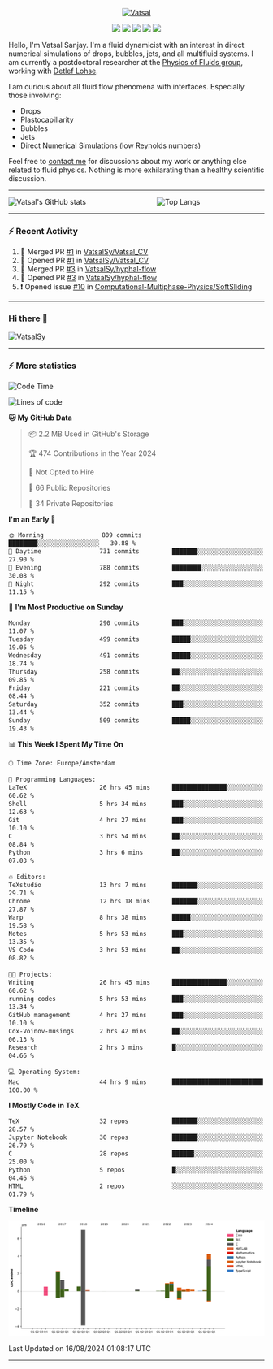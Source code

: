 <center>

[<img alt="Vatsal" width="200px" src="https://www.dropbox.com/s/dxyybgtblo8er6h/Logo_Vatsal_Vector.png?raw=1">](https://www.vatsalsanjay.com)

[<img src="https://img.shields.io/badge/googlescholar-4285F4?&style=for-the-badge&logo=googlescholar&logoColor=white">](https://scholar.google.com/citations?hl=en&user=67aQviYAAAAJ)
[<img src="https://img.shields.io/static/v1.svg?&style=for-the-badge&logo=ResearchGate&label=&message=ResearchGate&logoColor=white&color=green">](https://www.researchgate.net/profile/Vatsal-Sanjay-2)
[<img src="https://img.shields.io/badge/twitter-1DA1F2?&style=for-the-badge&logo=twitter&logoColor=white">](https://twitter.com/VatsalSanjay)
[<img src="https://img.shields.io/badge/linkedin-0A66C2?&style=for-the-badge&logo=linkedin">](https://www.linkedin.com/in/vatsalsanjay/)
[<img src="https://img.shields.io/badge/orcid-A6CE39?&style=for-the-badge&logo=orcid&logoColor=white">](https://orcid.org/0000-0002-4293-6099)

</center>

Hello, I'm Vatsal Sanjay. I'm a fluid dynamicist with an interest in direct numerical simulations of drops, bubbles, jets, and all multifluid systems. I am currently a postdoctoral researcher at the [Physics of Fluids group](https://pof.tnw.utwente.nl), working with [Detlef Lohse](https://en.wikipedia.org/wiki/Detlef_Lohse). 

I am curious about all fluid flow phenomena with interfaces. Especially those involving:

- Drops
- Plastocapillarity
- Bubbles
- Jets
- Direct Numerical Simulations (low Reynolds numbers)

Feel free to [contact me](mailto:contact@vatsalsanjay.com) for discussions about my work or anything else related to fluid physics. Nothing is more exhilarating than a healthy scientific discussion.

<!-- ![Vatsal's GitHub stats](https://github-readme-stats-xi-wine-74.vercel.app/api?username=VatsalSy&show_icons=true&theme=vision-friendly-dark)

![Top Langs](https://github-readme-stats-xi-wine-74.vercel.app/api/top-langs/?username=VatsalSy&layout=compact&theme=vision-friendly-dark) -->

---
<div style="display: flex; justify-content: space-between;">
    <img src="https://github-readme-stats-xi-wine-74.vercel.app/api?username=VatsalSy&show_icons=true&theme=vision-friendly-dark" alt="Vatsal's GitHub stats" style="width: 55%;">
    <img src="https://github-readme-stats-xi-wine-74.vercel.app/api/top-langs/?username=VatsalSy&layout=compact&theme=vision-friendly-dark" alt="Top Langs" style="width: 42%;">
</div>

---

### :zap: Recent Activity

<!--START_SECTION:activity-->
1. 🎉 Merged PR [#1](https://github.com/VatsalSy/Vatsal_CV/pull/1) in [VatsalSy/Vatsal_CV](https://github.com/VatsalSy/Vatsal_CV)
2. 💪 Opened PR [#1](https://github.com/VatsalSy/Vatsal_CV/pull/1) in [VatsalSy/Vatsal_CV](https://github.com/VatsalSy/Vatsal_CV)
3. 🎉 Merged PR [#3](https://github.com/VatsalSy/hyphal-flow/pull/3) in [VatsalSy/hyphal-flow](https://github.com/VatsalSy/hyphal-flow)
4. 💪 Opened PR [#3](https://github.com/VatsalSy/hyphal-flow/pull/3) in [VatsalSy/hyphal-flow](https://github.com/VatsalSy/hyphal-flow)
5. ❗ Opened issue [#10](https://github.com/Computational-Multiphase-Physics/SoftSliding/issues/10) in [Computational-Multiphase-Physics/SoftSliding](https://github.com/Computational-Multiphase-Physics/SoftSliding)
<!--END_SECTION:activity-->
---

### Hi there 👋
<p align="left"> <img src="https://komarev.com/ghpvc/?username=VatsalSy&label=Profile%20views&color=orange&style=for-the-badge" alt="VatsalSy" /> </p>

---
### :zap: More statistics

<!--START_SECTION:waka-->
![Code Time](http://img.shields.io/badge/Code%20Time-143%20hrs%206%20mins-blue)

![Lines of code](https://img.shields.io/badge/From%20Hello%20World%20I%27ve%20Written-19.5%20million%20lines%20of%20code-blue)

**🐱 My GitHub Data** 

> 📦 2.2 MB Used in GitHub's Storage 
 > 
> 🏆 474 Contributions in the Year 2024
 > 
> 🚫 Not Opted to Hire
 > 
> 📜 66 Public Repositories 
 > 
> 🔑 34 Private Repositories 
 > 
**I'm an Early 🐤** 

```text
🌞 Morning                809 commits         ████████░░░░░░░░░░░░░░░░░   30.88 % 
🌆 Daytime                731 commits         ███████░░░░░░░░░░░░░░░░░░   27.90 % 
🌃 Evening                788 commits         ████████░░░░░░░░░░░░░░░░░   30.08 % 
🌙 Night                  292 commits         ███░░░░░░░░░░░░░░░░░░░░░░   11.15 % 
```
📅 **I'm Most Productive on Sunday** 

```text
Monday                   290 commits         ███░░░░░░░░░░░░░░░░░░░░░░   11.07 % 
Tuesday                  499 commits         █████░░░░░░░░░░░░░░░░░░░░   19.05 % 
Wednesday                491 commits         █████░░░░░░░░░░░░░░░░░░░░   18.74 % 
Thursday                 258 commits         ██░░░░░░░░░░░░░░░░░░░░░░░   09.85 % 
Friday                   221 commits         ██░░░░░░░░░░░░░░░░░░░░░░░   08.44 % 
Saturday                 352 commits         ███░░░░░░░░░░░░░░░░░░░░░░   13.44 % 
Sunday                   509 commits         █████░░░░░░░░░░░░░░░░░░░░   19.43 % 
```


📊 **This Week I Spent My Time On** 

```text
🕑︎ Time Zone: Europe/Amsterdam

💬 Programming Languages: 
LaTeX                    26 hrs 45 mins      ███████████████░░░░░░░░░░   60.62 % 
Shell                    5 hrs 34 mins       ███░░░░░░░░░░░░░░░░░░░░░░   12.63 % 
Git                      4 hrs 27 mins       ███░░░░░░░░░░░░░░░░░░░░░░   10.10 % 
C                        3 hrs 54 mins       ██░░░░░░░░░░░░░░░░░░░░░░░   08.84 % 
Python                   3 hrs 6 mins        ██░░░░░░░░░░░░░░░░░░░░░░░   07.03 % 

🔥 Editors: 
TeXstudio                13 hrs 7 mins       ███████░░░░░░░░░░░░░░░░░░   29.71 % 
Chrome                   12 hrs 18 mins      ███████░░░░░░░░░░░░░░░░░░   27.87 % 
Warp                     8 hrs 38 mins       █████░░░░░░░░░░░░░░░░░░░░   19.58 % 
Notes                    5 hrs 53 mins       ███░░░░░░░░░░░░░░░░░░░░░░   13.35 % 
VS Code                  3 hrs 53 mins       ██░░░░░░░░░░░░░░░░░░░░░░░   08.82 % 

🐱‍💻 Projects: 
Writing                  26 hrs 45 mins      ███████████████░░░░░░░░░░   60.62 % 
running codes            5 hrs 53 mins       ███░░░░░░░░░░░░░░░░░░░░░░   13.34 % 
GitHub management        4 hrs 27 mins       ███░░░░░░░░░░░░░░░░░░░░░░   10.10 % 
Cox-Voinov-musings       2 hrs 42 mins       ██░░░░░░░░░░░░░░░░░░░░░░░   06.13 % 
Research                 2 hrs 3 mins        █░░░░░░░░░░░░░░░░░░░░░░░░   04.66 % 

💻 Operating System: 
Mac                      44 hrs 9 mins       █████████████████████████   100.00 % 
```

**I Mostly Code in TeX** 

```text
TeX                      32 repos            ███████░░░░░░░░░░░░░░░░░░   28.57 % 
Jupyter Notebook         30 repos            ███████░░░░░░░░░░░░░░░░░░   26.79 % 
C                        28 repos            ██████░░░░░░░░░░░░░░░░░░░   25.00 % 
Python                   5 repos             █░░░░░░░░░░░░░░░░░░░░░░░░   04.46 % 
HTML                     2 repos             ░░░░░░░░░░░░░░░░░░░░░░░░░   01.79 % 
```



**Timeline**

![Lines of Code chart](https://raw.githubusercontent.com/VatsalSy/VatsalSy/main/assets/bar_graph.png)


 Last Updated on 16/08/2024 01:08:17 UTC
<!--END_SECTION:waka-->
---
